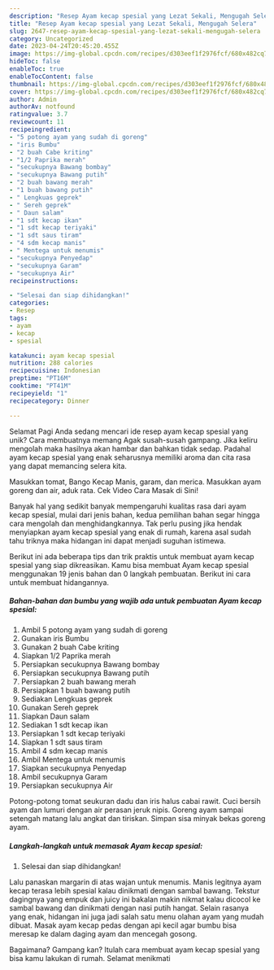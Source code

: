 ```yaml
---
description: "Resep Ayam kecap spesial yang Lezat Sekali, Mengugah Selera"
title: "Resep Ayam kecap spesial yang Lezat Sekali, Mengugah Selera"
slug: 2647-resep-ayam-kecap-spesial-yang-lezat-sekali-mengugah-selera
category: Uncategorized
date: 2023-04-24T20:45:20.455Z
image: https://img-global.cpcdn.com/recipes/d303eef1f2976fcf/680x482cq70/ayam-kecap-spesial-foto-resep-utama.jpg
hideToc: false
enableToc: true
enableTocContent: false
thumbnail: https://img-global.cpcdn.com/recipes/d303eef1f2976fcf/680x482cq70/ayam-kecap-spesial-foto-resep-utama.jpg
cover: https://img-global.cpcdn.com/recipes/d303eef1f2976fcf/680x482cq70/ayam-kecap-spesial-foto-resep-utama.jpg
author: Admin
authorAv: notfound
ratingvalue: 3.7
reviewcount: 11
recipeingredient:
- "5 potong ayam yang sudah di goreng"
- "iris Bumbu"
- "2 buah Cabe kriting"
- "1/2 Paprika merah"
- "secukupnya Bawang bombay"
- "secukupnya Bawang putih"
- "2 buah bawang merah"
- "1 buah bawang putih"
- " Lengkuas geprek"
- " Sereh geprek"
- " Daun salam"
- "1 sdt kecap ikan"
- "1 sdt kecap teriyaki"
- "1 sdt saus tiram"
- "4 sdm kecap manis"
- " Mentega untuk menumis"
- "secukupnya Penyedap"
- "secukupnya Garam"
- "secukupnya Air"
recipeinstructions:

- "Selesai dan siap dihidangkan!"
categories:
- Resep
tags:
- ayam
- kecap
- spesial

katakunci: ayam kecap spesial 
nutrition: 288 calories
recipecuisine: Indonesian
preptime: "PT16M"
cooktime: "PT41M"
recipeyield: "1"
recipecategory: Dinner

---
```



Selamat Pagi Anda sedang mencari ide resep ayam kecap spesial yang unik? Cara membuatnya memang Agak susah-susah gampang. Jika keliru mengolah maka hasilnya akan hambar dan bahkan tidak sedap. Padahal ayam kecap spesial yang enak seharusnya memiliki aroma dan cita rasa yang dapat memancing selera kita.


Masukkan tomat, Bango Kecap Manis, garam, dan merica. Masukkan ayam goreng dan air, aduk rata. Cek Video Cara Masak di Sini!

Banyak hal yang sedikit banyak mempengaruhi kualitas rasa dari ayam kecap spesial, mulai dari jenis bahan, kedua pemilihan bahan segar hingga cara mengolah dan menghidangkannya. Tak perlu pusing jika hendak menyiapkan ayam kecap spesial yang enak di rumah, karena asal sudah tahu triknya maka hidangan ini dapat menjadi suguhan istimewa.


Berikut ini ada beberapa tips dan trik praktis untuk membuat ayam kecap spesial yang siap dikreasikan. Kamu bisa membuat Ayam kecap spesial menggunakan 19 jenis bahan dan 0 langkah pembuatan. Berikut ini cara untuk membuat hidangannya.

<!--inarticleads1-->

##### Bahan-bahan dan bumbu yang wajib ada untuk pembuatan Ayam kecap spesial:

1. Ambil 5 potong ayam yang sudah di goreng
1. Gunakan iris Bumbu
1. Gunakan 2 buah Cabe kriting
1. Siapkan 1/2 Paprika merah
1. Persiapkan secukupnya Bawang bombay
1. Persiapkan secukupnya Bawang putih
1. Persiapkan 2 buah bawang merah
1. Persiapkan 1 buah bawang putih
1. Sediakan  Lengkuas geprek
1. Gunakan  Sereh geprek
1. Siapkan  Daun salam
1. Sediakan 1 sdt kecap ikan
1. Persiapkan 1 sdt kecap teriyaki
1. Siapkan 1 sdt saus tiram
1. Ambil 4 sdm kecap manis
1. Ambil  Mentega untuk menumis
1. Siapkan secukupnya Penyedap
1. Ambil secukupnya Garam
1. Persiapkan secukupnya Air


Potong-potong tomat seukuran dadu dan iris halus cabai rawit. Cuci bersih ayam dan lumuri dengan air perasan jeruk nipis. Goreng ayam sampai setengah matang lalu angkat dan tiriskan. Simpan sisa minyak bekas goreng ayam. 

<!--inarticleads2-->

##### Langkah-langkah untuk memasak Ayam kecap spesial:


1. Selesai dan siap dihidangkan!

Lalu panaskan margarin di atas wajan untuk menumis. Manis legitnya ayam kecap terasa lebih spesial kalau dinikmati dengan sambal bawang. Tekstur dagingnya yang empuk dan juicy ini bakalan makin nikmat kalau dicocol ke sambal bawang dan dinikmati dengan nasi putih hangat. Selain rasanya yang enak, hidangan ini juga jadi salah satu menu olahan ayam yang mudah dibuat. Masak ayam kecap pedas dengan api kecil agar bumbu bisa meresap ke dalam daging ayam dan mencegah gosong. 

Bagaimana? Gampang kan? Itulah cara membuat ayam kecap spesial yang bisa kamu lakukan di rumah. Selamat menikmati
